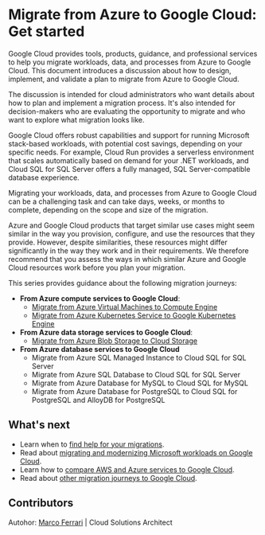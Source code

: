 # Migrate from Azure to Google Cloud: Get started

Google Cloud provides tools, products, guidance, and professional services to
help you migrate workloads, data, and processes from Azure to Google Cloud. This
document introduces a discussion about how to design, implement, and validate a
plan to migrate from Azure to Google Cloud.

The discussion is intended for cloud administrators who want details about how
to plan and implement a migration process. It's also intended for
decision-makers who are evaluating the opportunity to migrate and who want to
explore what migration looks like.

Google Cloud offers robust capabilities and support for running Microsoft
stack-based workloads, with potential cost savings, depending on your specific
needs. For example, Cloud Run provides a serverless environment that scales
automatically based on demand for your .NET workloads, and Cloud SQL for SQL
Server offers a fully managed, SQL Server-compatible database experience.

Migrating your workloads, data, and processes from Azure to Google Cloud can be
a challenging task and can take days, weeks, or months to complete, depending on
the scope and size of the migration.

Azure and Google Cloud products that target similar use cases might seem similar
in the way you provision, configure, and use the resources that they provide.
However, despite similarities, these resources might differ significantly in the
way they work and in their requirements. We therefore recommend that you assess
the ways in which similar Azure and Google Cloud resources work before you plan
your migration.

This series provides guidance about the following migration journeys:

- **From Azure compute services to Google Cloud**:
    - [Migrate from Azure Virtual Machines to Compute Engine](./migrate-from-azure-vms-to-compute-engine.md)
    - [Migrate from Azure Kubernetes Service to Google Kubernetes Engine](./migrate-from-aks-to-gke.md)
- **From Azure data storage services to Google Cloud**:
    - [Migrate from Azure Blob Storage to Cloud Storage](./migrate-from-azure-blob-storage-to-cloud-storage.md)
- **From Azure database services to Google Cloud**
    - Migrate from Azure SQL Managed Instance to Cloud SQL for SQL Server
    - Migrate from Azure SQL Database to Cloud SQL for SQL Server
    - Migrate from Azure Database for MySQL to Cloud SQL for MySQL
    - Migrate from Azure Database for PostgreSQL to Cloud SQL for PostgreSQL and
      AlloyDB for PostgreSQL

## What's next

- Learn when to
  [find help for your migrations](https://cloud.google.com/architecture/migration-to-gcp-getting-started#finding_help).
- Read about
  [migrating and modernizing Microsoft workloads on Google Cloud](https://cloud.google.com/windows).
- Learn how to
  [compare AWS and Azure services to Google Cloud](https://cloud.google.com/free/docs/aws-azure-gcp-service-comparison).
- Read about
  [other migration journeys to Google Cloud](https://cloud.google.com/architecture/migration-to-gcp-getting-started).

## Contributors

Autohor: [Marco Ferrari](https://www.linkedin.com/in/ferrarimark) | Cloud
Solutions Architect
